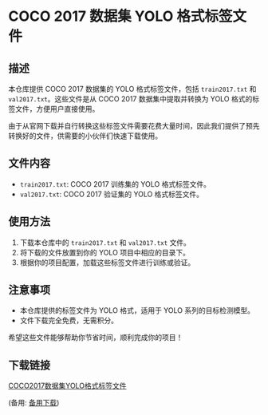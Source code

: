 # COCO 2017 数据集 YOLO 格式标签文件

## 描述
本仓库提供 COCO 2017 数据集的 YOLO 格式标签文件，包括 `train2017.txt` 和 `val2017.txt`。这些文件是从 COCO 2017 数据集中提取并转换为 YOLO 格式的标签文件，方便用户直接使用。

由于从官网下载并自行转换这些标签文件需要花费大量时间，因此我们提供了预先转换好的文件，供需要的小伙伴们快速下载使用。

## 文件内容
- `train2017.txt`: COCO 2017 训练集的 YOLO 格式标签文件。
- `val2017.txt`: COCO 2017 验证集的 YOLO 格式标签文件。

## 使用方法
1. 下载本仓库中的 `train2017.txt` 和 `val2017.txt` 文件。
2. 将下载的文件放置到你的 YOLO 项目中相应的目录下。
3. 根据你的项目配置，加载这些标签文件进行训练或验证。

## 注意事项
- 本仓库提供的标签文件为 YOLO 格式，适用于 YOLO 系列的目标检测模型。
- 文件下载完全免费，无需积分。

希望这些文件能够帮助你节省时间，顺利完成你的项目！

## 下载链接
[COCO2017数据集YOLO格式标签文件](https://pan.quark.cn/s/47b11cbf3c79) 

(备用: [备用下载](https://pan.baidu.com/s/1j4kYMa9UoRYb0CILfSLLXw?pwd=1234))
